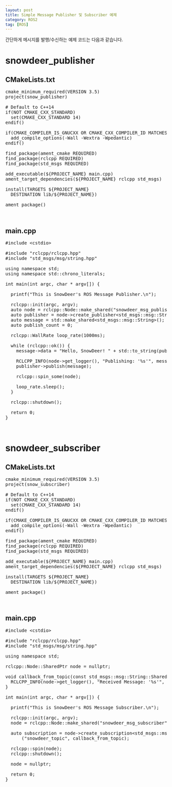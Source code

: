 ```yaml
---
layout: post
title: Simple Message Publisher 및 Subscriber 예제
category: ROS2
tag: [ROS]
---
```


간단하게 메시지를 발행/수신하는 예제 코드는 다음과 같습니다.

# snowdeer_publisher

## CMakeLists.txt

<pre class="prettyprint">
cmake_minimum_required(VERSION 3.5)
project(snow_publisher)

# Default to C++14
if(NOT CMAKE_CXX_STANDARD)
  set(CMAKE_CXX_STANDARD 14)
endif()

if(CMAKE_COMPILER_IS_GNUCXX OR CMAKE_CXX_COMPILER_ID MATCHES "Clang")
  add_compile_options(-Wall -Wextra -Wpedantic)
endif()

find_package(ament_cmake REQUIRED)
find_package(rclcpp REQUIRED)
find_package(std_msgs REQUIRED)

add_executable(${PROJECT_NAME} main.cpp)
ament_target_dependencies(${PROJECT_NAME} rclcpp std_msgs)

install(TARGETS ${PROJECT_NAME}
  DESTINATION lib/${PROJECT_NAME})

ament_package()
</pre>

<br>

## main.cpp

<pre class="prettyprint">
#include &lt;cstdio&gt;

#include "rclcpp/rclcpp.hpp"
#include "std_msgs/msg/string.hpp"

using namespace std;
using namespace std::chrono_literals;

int main(int argc, char * argv[]) {
  
  printf("This is SnowDeer's ROS Message Publisher.\n");

  rclcpp::init(argc, argv);
  auto node = rclcpp::Node::make_shared("snowdeer_msg_publisher");
  auto publisher = node->create_publisher&lt;std_msgs::msg::String&gt;("snowdeer_topic");
  auto message = std::make_shared&lt;std_msgs::msg::String&gt;();
  auto publish_count = 0;

  rclcpp::WallRate loop_rate(1000ms);

  while (rclcpp::ok()) {
    message->data = "Hello, SnowDeer! " + std::to_string(publish_count++);

    RCLCPP_INFO(node->get_logger(), "Publishing: '%s'", message->data.c_str())
    publisher->publish(message);
    
    rclcpp::spin_some(node);

    loop_rate.sleep();
  }

  rclcpp::shutdown();
  
  return 0;
}
</pre>

<br>

# snowdeer_subscriber

## CMakeLists.txt

<pre class="prettyprint">
cmake_minimum_required(VERSION 3.5)
project(snow_subscriber)

# Default to C++14
if(NOT CMAKE_CXX_STANDARD)
  set(CMAKE_CXX_STANDARD 14)
endif()

if(CMAKE_COMPILER_IS_GNUCXX OR CMAKE_CXX_COMPILER_ID MATCHES "Clang")
  add_compile_options(-Wall -Wextra -Wpedantic)
endif()

find_package(ament_cmake REQUIRED)
find_package(rclcpp REQUIRED)
find_package(std_msgs REQUIRED)

add_executable(${PROJECT_NAME} main.cpp)
ament_target_dependencies(${PROJECT_NAME} rclcpp std_msgs)

install(TARGETS ${PROJECT_NAME}
  DESTINATION lib/${PROJECT_NAME})

ament_package()
</pre>

<br>

## main.cpp

<pre class="prettyprint">
#include &lt;cstdio&gt;

#include "rclcpp/rclcpp.hpp"
#include "std_msgs/msg/string.hpp"

using namespace std;

rclcpp::Node::SharedPtr node = nullptr;

void callback_from_topic(const std_msgs::msg::String::SharedPtr msg) {
  RCLCPP_INFO(node->get_logger(), "Received Message: '%s'", msg->data.c_str())
}

int main(int argc, char * argv[]) {
  
  printf("This is SnowDeer's ROS Message Subscriber.\n");

  rclcpp::init(argc, argv);
  node = rclcpp::Node::make_shared("snowdeer_msg_subscriber");

  auto subscription = node->create_subscription&ltstd_msgs::msg::String&gt;
      ("snowdeer_topic", callback_from_topic);

  rclcpp::spin(node);
  rclcpp::shutdown();

  node = nullptr;

  return 0;
}
</pre>